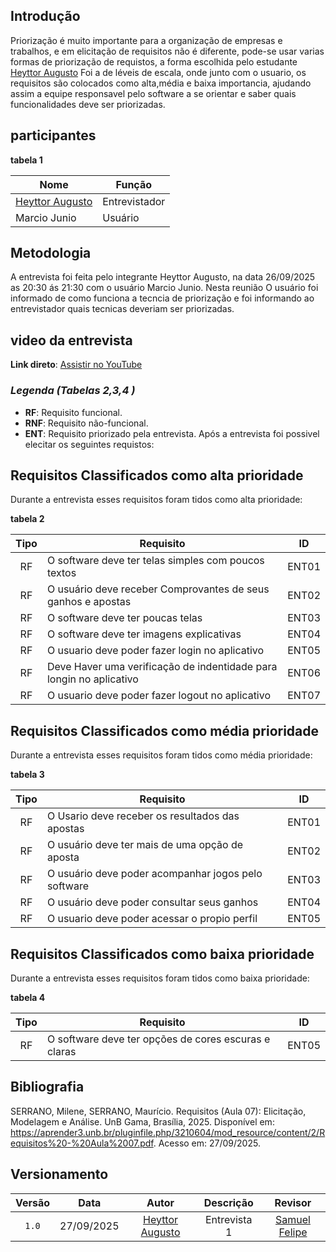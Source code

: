 ## Introdução


Priorização é muito importante para a organização de empresas e trabalhos, e em elicitação de requisitos não é diferente, pode-se usar varias formas de priorização de requistos, a forma escolhida pelo estudante [Heyttor Augusto](https://github.com/H3ytt0r62) Foi a de léveis de escala, onde junto com o usuario, os requisitos são colocados como alta,média e baixa importancia, ajudando assim a equipe responsavel pelo software a se orientar e saber quais funcionalidades deve ser priorizadas.


## participantes

**tabela 1**

| Nome | Função | 
|------|--------|
| [Heyttor Augusto](https://github.com/H3ytt0r62) | Entrevistador|
| Marcio Junio | Usuário |

## Metodologia 

A entrevista foi feita pelo integrante Heyttor Augusto, na data 26/09/2025 as 20:30 ás 21:30 com o usuário Marcio Junio. Nesta reunião O usuário foi informado de como funciona a tecncia de priorização e foi informando ao entrevistador quais tecnicas deveriam ser priorizadas.


## video da entrevista

**Link direto**: [Assistir no YouTube](https://youtu.be/nHej5ejaIK8?si=Ty05vTkvikcR1g4v)

### *Legenda (Tabelas 2,3,4 )*
- **RF**: Requisito funcional.
- **RNF**: Requisito não-funcional.
- **ENT**: Requisito priorizado pela entrevista.
Após a entrevista foi possivel elecitar os seguintes requistos:

## Requisitos Classificados como alta prioridade

Durante a entrevista esses requisitos foram tidos como alta prioridade:

**tabela 2**

| Tipo  | Requisito                                                                 |   ID   |
|:-----:|--------------------------------------------------------------------------- |:------:|
|RF | O software deve ter telas simples com poucos textos | ENT01|
|RF | O usuário deve receber Comprovantes de seus ganhos e apostas| ENT02|
|RF | O software deve ter poucas telas | ENT03|
|RF | O software deve ter imagens explicativas| ENT04|
|RF | O usuario deve poder fazer login no aplicativo | ENT05|
|RF | Deve Haver uma verificação de indentidade para longin no aplicativo |ENT06|
|RF| O usuario deve poder fazer logout no aplicativo| ENT07|


## Requisitos Classificados como média prioridade

Durante a entrevista esses requisitos foram tidos como média prioridade:

**tabela 3**

| Tipo  | Requisito                                                                 |   ID   |
|:-----:|--------------------------------------------------------------------------- |:------:|
 |RF | O Usario deve receber os resultados das apostas | ENT01|
 |RF | O usuário deve ter mais de uma opção de aposta| ENT02|
 |RF | O usuário deve poder acompanhar jogos pelo software| ENT03|
 |RF | O usuário deve poder consultar seus ganhos| ENT04|
 |RF | O usuario deve poder acessar o propio perfil |ENT05|

## Requisitos Classificados como baixa prioridade
Durante a entrevista esses requisitos foram tidos como baixa prioridade:

**tabela 4**

| Tipo  | Requisito                                                                 |   ID   |
|:-----:|--------------------------------------------------------------------------- |:------:|
|RF | O software deve ter opções de cores escuras e claras| ENT05|



## Bibliografia 

SERRANO, Milene, SERRANO, Maurício. Requisitos (Aula 07): Elicitação, Modelagem e Análise. UnB Gama, Brasília, 2025. Disponível em: <https://aprender3.unb.br/pluginfile.php/3210604/mod_resource/content/2/Requisitos%20-%20Aula%2007.pdf>. Acesso em: 27/09/2025.

## Versionamento 

| Versão | Data       | Autor               | Descrição                                    | Revisor |
|:--------:|:------------:|:---------------------:|:----------------------------------------------:|:---------:|
| ``1.0``    | 27/09/2025 | [Heyttor Augusto](https://github.com/H3ytt0r62)     | Entrevista 1 | [Samuel Felipe](https://github.com/TerminaKng05) |
